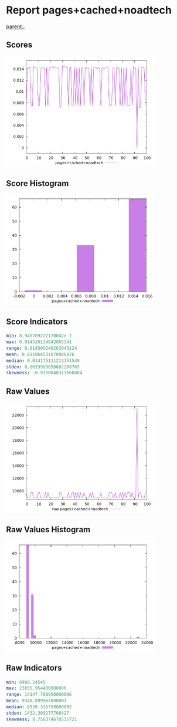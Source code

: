 # Report pages+cached+noadtech

[parent..](./..)  


## Scores

![score](./score.png)  

## Score Histogram

![hist](./hist.png)  

## Score Indicators

```yaml
min: 8.945789222170042e-7
max: 0.014510134842865341
range: 0.014509240263943124
mean: 0.011864531070006026
median: 0.014175111213351549
stdev: 0.0033993850602208765
skewness: -0.9150040311668804

```

## Raw Values

![raw](./raw.png)  

## Raw Values Histogram

![raw hist](./raw_hist.png)  

## Raw Indicators

```yaml
min: 8908.24545
max: 23055.954400000006
range: 14147.708950000006
mean: 9348.899967000003
median: 8938.335750000002
stdev: 1432.309277708427
skewness: 8.756374678535721

```

<style>
  img {
    max-width: 80%;
  }
</style>
      
